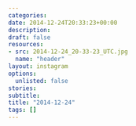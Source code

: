 ```yaml
---
categories:
date: 2014-12-24T20:33:23+00:00
description:
draft: false
resources:
- src: 2014-12-24_20-33-23_UTC.jpg
  name: "header"
layout: instagram
options:
  unlisted: false
stories:
subtitle:
title: "2014-12-24"
tags: []
---
```


 

